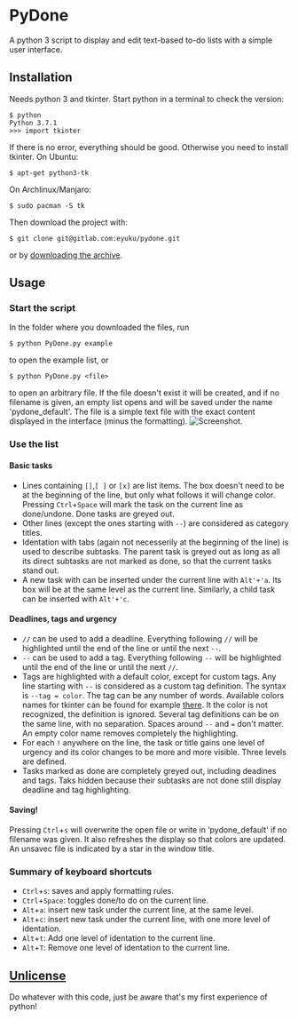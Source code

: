 # PyDone

A python 3 script to display and edit text-based to-do lists with a simple user interface.


## Installation

Needs python 3 and tkinter.
Start python in a terminal to check the version:
```console
$ python
Python 3.7.1
>>> import tkinter
```
If there is no error, everything should be good. Otherwise you need to install tkinter.
On Ubuntu:
```console
$ apt-get python3-tk
```
On Archlinux/Manjaro:
```console
$ sudo pacman -S tk
```
Then download the project with:
```console
$ git clone git@gitlab.com:eyuku/pydone.git
```
or by [downloading the archive](https://gitlab.com/eyuku/pydone/-/archive/master/pydone-master.zip).

## Usage
### Start the script
In the folder where you downloaded the files, run
```console
$ python PyDone.py example
```
to open the example list, or
```console
$ python PyDone.py <file>
```
to open an arbitrary file. If the file doesn't exist it will be created, and if no filename is given, an empty list opens and will be saved under the name 'pydone_default'. The file is a simple text file with the exact content displayed in the interface (minus the formatting).
![Screenshot.](https://gitlab.com/eyuku/pydone/raw/master/screenshot.png)
### Use the list
#### Basic tasks
* Lines containing `[]`,`[ ]` or `[x]` are list items. The box doesn't need to be at the beginning of the line, but only what follows it will change color. Pressing `Ctrl`+`Space` will mark the task on the current line as done/undone. Done tasks are greyed out.
* Other lines (except the ones starting with `--`) are considered as category titles.
* Identation with tabs (again not necesserily at the beginning of the line) is used to describe subtasks. The parent task is greyed out as long as all its direct subtasks are not marked as done, so that the current tasks stand out.
* A new task with can be inserted under the current line with `Alt'+'a`.  Its box will be at the same level as the current line. Similarly, a child task can be inserted with `Alt'+'c`.
#### Deadlines, tags and urgency
* `//` can be used to add a deadline. Everything following `//` will be highlighted until the end of the line or until the next `--`.
* `--` can be used to add a tag. Everything following `--` will be highlighted until the end of the line or until the next `//`.
* Tags are highlighted with a default color, except for custom tags. Any line starting with `--` is considered as a custom tag definition. The syntax is `--tag = color`. The tag can be any number of words. Available colors names for tkinter can be found for example [there](http://www.science.smith.edu/dftwiki/index.php/Color_Charts_for_TKinter). It the color is not recognized, the definition is ignored. Several tag definitions can be on the same line, with no separation. Spaces around `--` and `=` don't matter. An empty color name removes completely the highlighting.
* For each `!` anywhere on the line, the task or title gains one level of urgency and its color changes to be more and more visible. Three levels are defined.
* Tasks marked as done are completely greyed out, including deadines and tags. Taks hidden because their subtasks are not done still display deadline and tag highlighting.
#### Saving!
Pressing `Ctrl`+`s` will overwrite the open file or write in ‘pydone_default' if no filename was given. It also refreshes the display so that colors are updated. An unsavec file is indicated by a star in the window title.

### Summary of keyboard shortcuts
* `Ctrl`+`s`: saves and apply formatting rules.
* `Ctrl`+`Space`: toggles done/to do on the current line.
* `Alt`+`a`: insert new task under the current line, at the same level.
* `Alt`+`c`: insert new task under the current line, with one more level of identation.
* `Alt`+`t`: Add one level of identation to the current line.
* `Alt`+`T`: Remove one level of identation to the current line.


## [Unlicense](https://gitlab.com/eyuku/pydone/blob/e09a48f2cf2ddcb971668dcae406531dc210341b/LICENSE)

Do whatever with this code, just be aware that's my first experience of python!

